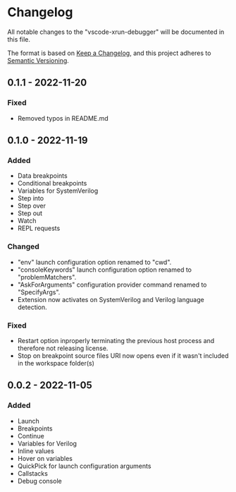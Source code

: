 # Changelog

All notable changes to the "vscode-xrun-debugger" will be documented in this file.

The format is based on [Keep a Changelog](https://keepachangelog.com/en/1.0.0/),
and this project adheres to [Semantic Versioning](https://semver.org/spec/v2.0.0.html).

## 0.1.1 - 2022-11-20

### Fixed

- Removed typos in README.md

## 0.1.0 - 2022-11-19

### Added 

- Data breakpoints
- Conditional breakpoints
- Variables for SystemVerilog
- Step into
- Step over
- Step out
- Watch
- REPL requests

### Changed

- "env" launch configuration option renamed to "cwd".
- "consoleKeywords" launch configuration option renamed to "problemMatchers".
- "AskForArguments" configuration provider command renamed to "SpecifyArgs".
- Extension now activates on SystemVerilog and Verilog language detection.

### Fixed

- Restart option inproperly terminating the previous host process and therefore not releasing license.
- Stop on breakpoint source files URI now opens even if it wasn't included in the workspace folder(s)

## 0.0.2 - 2022-11-05

### Added 

- Launch
- Breakpoints
- Continue
- Variables for Verilog
- Inline values
- Hover on variables
- QuickPick for launch configuration arguments
- Callstacks
- Debug console